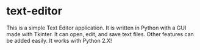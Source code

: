 # text-editor
This is a simple Text Editor application. It is written in Python with a GUI made with Tkinter. It can open, edit, and save text files. Other features can be added easily. It works with Python 2.X!
